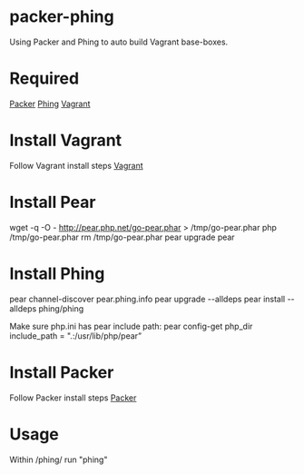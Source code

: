 packer-phing
=================

Using Packer and Phing to auto build Vagrant base-boxes.

# Required
[Packer](http://packer.io)
[Phing](http://www.phing.info/) 
[Vagrant](http://vagrantup.com)

# Install Vagrant
Follow Vagrant install steps [Vagrant](http://docs.vagrantup.com/v2/installation/index.html)

# Install Pear
wget -q -O - http://pear.php.net/go-pear.phar > /tmp/go-pear.phar
php /tmp/go-pear.phar
rm /tmp/go-pear.phar
pear upgrade pear
 
# Install Phing
pear channel-discover pear.phing.info
pear upgrade --alldeps
pear install --alldeps phing/phing

Make sure php.ini has pear include path:
pear config-get php_dir 
include_path = ".:/usr/lib/php/pear” 

# Install Packer
Follow Packer install steps [Packer](http://www.packer.io/docs/installation.html)

# Usage 
Within /phing/ run "phing"





